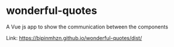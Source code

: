 # wonderful-quotes

A Vue js app to show the communication between the components 

Link: https://bipinmhzn.github.io/wonderful-quotes/dist/
